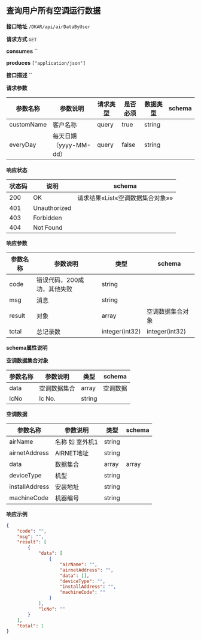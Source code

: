 ## 查询用户所有空调运行数据

**接口地址** `/DKAR/api/airDataByUser`


**请求方式** `GET`


**consumes** ``


**produces** `["application/json"]`


**接口描述** ``

**请求参数**

| 参数名称      | 参数说明   |   请求类型 |  是否必须      |  数据类型   |  schema  |
| ------------ | ----------|----------|------------|--------|-----|
| customName   | 客户名称   |     query        |       true      | string   |      |
| everyDay     | 每天日期（yyyy-MM-dd）   |     query        |       false      | string   |      |
            





**响应状态**

| 状态码         | 说明                             |    schema                         |
| ------------ | -------------------------------- |---------------------- |
| 200         | OK                        |请求结果«List«空调数据集合对象»»                          |
| 401         | Unauthorized                        |                          |
| 403         | Forbidden                        |                          |
| 404         | Not Found                        |                          |




**响应参数**

| 参数名称         | 参数说明                             |    类型 |  schema |
| ------------ | -------------------|-------|----------- |
| code     |错误代码，200成功，其他失败      |    string   |       |
| msg     |消息      |    string   |       |
| result     |对象      |    array   |   空调数据集合对象    |
| total     |总记录数      |    integer(int32)   |   integer(int32)    |
            



**schema属性说明**
  
**空调数据集合对象**

| 参数名称         | 参数说明                             |    类型 |  schema |
| ------------ | ------------------|--------|----------- |
| data         |     空调数据集合      |  array   | 空调数据     |
| lcNo         |     lc No.      |  string   |      |
            

**空调数据**

| 参数名称         | 参数说明                             |    类型 |  schema |
| ------------ | ------------------|--------|----------- |
| airName         |     名称 如 室外机1      |  string   |      |
| airnetAddress         |     AIRNET地址      |  string   |      |
| data         |     数据集合      |  array   | array     |
| deviceType         |     机型      |  string   |      |
| installAddress         |     安装地址      |  string   |      |
| machineCode         |     机器编号      |  string   |      |
            




**响应示例**


```json
{
	"code": "",
	"msg": "",
	"result": [
		{
			"data": [
				{
					"airName": "",
					"airnetAddress": "",
					"data": [],
					"deviceType": "",
					"installAddress": "",
					"machineCode": ""
				}
			],
			"lcNo": ""
		}
	],
	"total": 1
}
```


